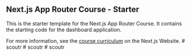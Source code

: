 ## Next.js App Router Course - Starter

This is the starter template for the Next.js App Router Course. It contains the starting code for the dashboard application.

For more information, see the [course curriculum](https://nextjs.org/learn) on the Next.js Website.
#   s c o u t r  
 #   s c o u t r  
 #   s c o u t r  
 
